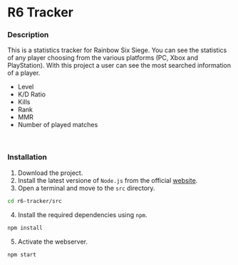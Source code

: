 # R6 Tracker

### Description
This is a statistics tracker for Rainbow Six Siege. You can see the statistics of any player choosing from the various platforms (PC, Xbox and PlayStation). With this project a user can see the most searched information of a player.
- Level
- K/D Ratio
- Kills
- Rank
- MMR
- Number of played matches

<br>

### Installation
1. Download the project.
2. Install the latest versione of `Node.js` from the official [website](https://nodejs.org/en/download/).
3. Open a terminal and move to the `src` directory.
  ```bash
  cd r6-tracker/src
  ```
4. Install the required dependencies using `npm`.
  ```bash
  npm install
  ```
5. Activate the webserver.
  ```bash
  npm start
  ```
